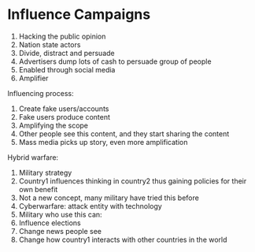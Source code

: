 # Influence Campaigns

1. Hacking the public opinion
1. Nation state actors
 1. Divide, distract and persuade
1. Advertisers dump lots of cash to persuade group of people
1. Enabled through social media
 1. Amplifier

Influencing process:
1. Create fake users/accounts
1. Fake users produce content
1. Amplifying the scope
1. Other people see this content, and they start sharing the content
1. Mass media picks up story, even more amplification

Hybrid warfare:
1. Military strategy
 1. Country1 influences thinking in country2 thus gaining policies
    for their own benefit
1. Not a new concept, many military have tried this before
1. Cyberwarfare: attack entity with technology
1. Military who use this can:
 1. Influence elections
 1. Change news people see
 1. Change how country1 interacts with other countries in the world 
